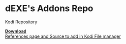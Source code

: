# dEXE's Addons Repo
Kodi Repository

<a href="https://raw.githubusercontent.com/deklica/repo.dexe/master/repo/repository.dexe/repository.dexe-1.0.7.zip" target="_blank">**Download**</a><br>
<a href="https://dexe.win/kodi/" target="_blank">References page and Source to add in Kodi File manager</a>
